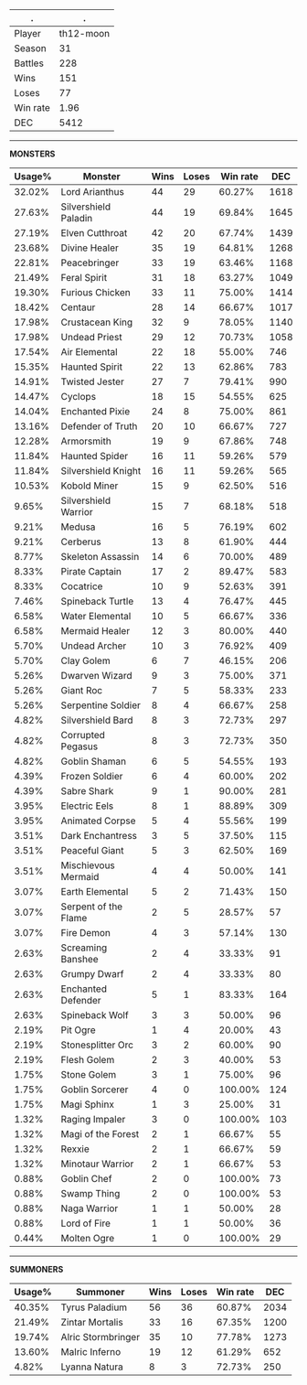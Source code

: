 .|.
|-|-
Player|th12-moon
Season|31
Battles|228
Wins|151
Loses|77
Win rate|1.96
DEC|5412

---
**MONSTERS**

Usage%|Monster|Wins|Loses|Win rate|DEC|
-|-|-|-|-|-|
32.02%|Lord Arianthus|44|29|60.27%|1618|
27.63%|Silvershield Paladin|44|19|69.84%|1645|
27.19%|Elven Cutthroat|42|20|67.74%|1439|
23.68%|Divine Healer|35|19|64.81%|1268|
22.81%|Peacebringer|33|19|63.46%|1168|
21.49%|Feral Spirit|31|18|63.27%|1049|
19.30%|Furious Chicken|33|11|75.00%|1414|
18.42%|Centaur|28|14|66.67%|1017|
17.98%|Crustacean King|32|9|78.05%|1140|
17.98%|Undead Priest|29|12|70.73%|1058|
17.54%|Air Elemental|22|18|55.00%|746|
15.35%|Haunted Spirit|22|13|62.86%|783|
14.91%|Twisted Jester|27|7|79.41%|990|
14.47%|Cyclops|18|15|54.55%|625|
14.04%|Enchanted Pixie|24|8|75.00%|861|
13.16%|Defender of Truth|20|10|66.67%|727|
12.28%|Armorsmith|19|9|67.86%|748|
11.84%|Haunted Spider|16|11|59.26%|579|
11.84%|Silvershield Knight|16|11|59.26%|565|
10.53%|Kobold Miner|15|9|62.50%|516|
9.65%|Silvershield Warrior|15|7|68.18%|518|
9.21%|Medusa|16|5|76.19%|602|
9.21%|Cerberus|13|8|61.90%|444|
8.77%|Skeleton Assassin|14|6|70.00%|489|
8.33%|Pirate Captain|17|2|89.47%|583|
8.33%|Cocatrice|10|9|52.63%|391|
7.46%|Spineback Turtle|13|4|76.47%|445|
6.58%|Water Elemental|10|5|66.67%|336|
6.58%|Mermaid Healer|12|3|80.00%|440|
5.70%|Undead Archer|10|3|76.92%|409|
5.70%|Clay Golem|6|7|46.15%|206|
5.26%|Dwarven Wizard|9|3|75.00%|371|
5.26%|Giant Roc|7|5|58.33%|233|
5.26%|Serpentine Soldier|8|4|66.67%|258|
4.82%|Silvershield Bard|8|3|72.73%|297|
4.82%|Corrupted Pegasus|8|3|72.73%|350|
4.82%|Goblin Shaman|6|5|54.55%|193|
4.39%|Frozen Soldier|6|4|60.00%|202|
4.39%|Sabre Shark|9|1|90.00%|281|
3.95%|Electric Eels|8|1|88.89%|309|
3.95%|Animated Corpse|5|4|55.56%|199|
3.51%|Dark Enchantress|3|5|37.50%|115|
3.51%|Peaceful Giant|5|3|62.50%|169|
3.51%|Mischievous Mermaid|4|4|50.00%|141|
3.07%|Earth Elemental|5|2|71.43%|150|
3.07%|Serpent of the Flame|2|5|28.57%|57|
3.07%|Fire Demon|4|3|57.14%|130|
2.63%|Screaming Banshee|2|4|33.33%|91|
2.63%|Grumpy Dwarf|2|4|33.33%|80|
2.63%|Enchanted Defender|5|1|83.33%|164|
2.63%|Spineback Wolf|3|3|50.00%|96|
2.19%|Pit Ogre|1|4|20.00%|43|
2.19%|Stonesplitter Orc|3|2|60.00%|90|
2.19%|Flesh Golem|2|3|40.00%|53|
1.75%|Stone Golem|3|1|75.00%|96|
1.75%|Goblin Sorcerer|4|0|100.00%|124|
1.75%|Magi Sphinx|1|3|25.00%|31|
1.32%|Raging Impaler|3|0|100.00%|103|
1.32%|Magi of the Forest|2|1|66.67%|55|
1.32%|Rexxie|2|1|66.67%|59|
1.32%|Minotaur Warrior|2|1|66.67%|53|
0.88%|Goblin Chef|2|0|100.00%|73|
0.88%|Swamp Thing|2|0|100.00%|53|
0.88%|Naga Warrior|1|1|50.00%|28|
0.88%|Lord of Fire|1|1|50.00%|36|
0.44%|Molten Ogre|1|0|100.00%|29|

---
**SUMMONERS**

Usage%|Summoner|Wins|Loses|Win rate|DEC|
-|-|-|-|-|-|
40.35%|Tyrus Paladium|56|36|60.87%|2034|
21.49%|Zintar Mortalis|33|16|67.35%|1200|
19.74%|Alric Stormbringer|35|10|77.78%|1273|
13.60%|Malric Inferno|19|12|61.29%|652|
4.82%|Lyanna Natura|8|3|72.73%|250|

